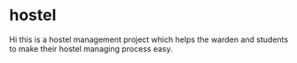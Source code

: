# hostel

Hi this is a hostel management project which helps the warden and students to make their hostel managing process easy.
